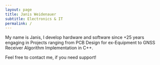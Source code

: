 ```yaml
---
layout: page
title: Janis Weidenauer
subtitle: Electronics & IT
permalink: /
---
```


My name is Janis, I develop hardware and software since +25 years engaging in Projects ranging from PCB Design for ex-Equipment to GNSS Receiver Algorithm Implementation in C++.

Feel free to contact me, if you need support!
